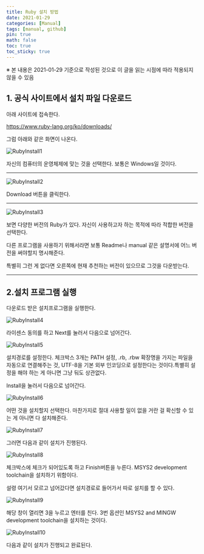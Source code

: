 ```yaml
---
title: Ruby 설치 방법
date: 2021-01-29
categories: [Manual]
tags: [manual, github]
pin: true
math: false
toc: true
toc_sticky: true
---
```


※ 본 내용은 2021-01-29 기준으로 작성된 것으로 이 글을 읽는 시점에 따라 적용되지 않을 수 있음

## __1. 공식 사이트에서 설치 파일 다운로드__

아래 사이트에 접속한다.

<https://www.ruby-lang.org/ko/downloads/>

그럼 아래와 같은 화면이 나온다.

![RubyInstall1](/images/RubyInstall/RubyInstall1.png)

자신의 컴퓨터의 운영체제에 맞는 것을 선택한다. 보통은 Windows일 것이다.

***

![RubyInstall2](/images/RubyInstall/RubyInstall2.png)

Download 버튼을 클릭한다.

***

![RubyInstall3](/images/RubyInstall/RubyInstall3.png)

보면 다양한 버전의 Ruby가 있다. 자신이 사용하고자 하는 목적에 따라 적합한 버전을 선택한다.

다른 프로그램을 사용하기 위해서라면 보통 Readme나 manual 같은 설명서에 어느 버전을 써야할지 명시해준다.

특별히 그런 게 없다면 오른쪽에 현재 추천하는 버전이 있으므로 그것을 다운받는다.

***

## __2.설치 프로그램 실행__

다운로드 받은 설치프로그램을 실행한다.

![RubyInstall4](/images/RubyInstall/RubyInstall4.png)

라이센스 동의를 하고 Next를 눌러서 다음으로 넘어간다.

![RubyInstall5](/images/RubyInstall/RubyInstall5.png)

설치경로를 설정한다. 체크박스 3개는 PATH 설정, .rb, .rbw 확장명을 가지는 파일을 자동으로 연결해주는 것, UTF-8을 기본 외부 인코딩으로 설정한다는 것이다.특별히 설정을 해야 하는 게 아니면 그냥 둬도 상관없다.

Install을 눌러서 다음으로 넘어간다.

![RubyInstall6](/images/RubyInstall/RubyInstall6.png)

어떤 것을 설치할지 선택한다. 마찬가지로 절대 사용할 일이 없을 거란 걸 확신할 수 있는 게 아니면 다 설치해준다.

![RubyInstall7](/images/RubyInstall/RubyInstall7.png)

그러면 다음과 같이 설치가 진행된다.

![RubyInstall8](/images/RubyInstall/RubyInstall8.png)

체크박스에 체크가 되어있도록 하고 Finish버튼을 누른다. MSYS2 development toolchain을 설치하기 위함이다.

설령 여기서 모르고 넘어갔다면 설치경로로 들어가서 따로 설치를 할 수 있다.

![RubyInstall9](/images/RubyInstall/RubyInstall9.png)

해당 창이 열리면 3을 누르고 엔터를 친다. 3번 옵션인 MSYS2 and MINGW development toolchain을 설치하는 것이다.

![RubyInstall10](/images/RubyInstall/RubyInstall10.png)

다음과 같이 설치가 진행되고 완료된다.
